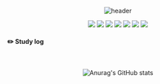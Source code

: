 <div align="center">
 
![header](https://capsule-render.vercel.app/api?type=cylinder&color=F6CED8&height=150&section=header&text=thdalswl1013&fontColor=ffffff&fontSize=70&animation=fadeIn&fontAlignY=55)

 <a href="https://github.com/thdalswl1013/study" target="_blank"><img src="https://img.shields.io/badge/Python-E3CEF6?style=flat&logo=Python&logoColor=white"/></a> 
  <a href="https://github.com/thdalswl1013/planner_java" target="_blank"><img src="https://img.shields.io/badge/Java-CECEF6?style=flat&logo=Python&logoColor=white"/></a> 
   <a href="https://github.com/thdalswl1013/riscv_Linux" target="_blank"><img src="https://img.shields.io/badge/C-CEE3F6?style=flat&logo=Python&logoColor=white"/></a>
   <a href="https://github.com/thdalswl1013/study" target="_blank"><img src="https://img.shields.io/badge/HTML-F6CEEC?style=flat&logo=Python&logoColor=white"/></a> 
   <a href="https://github.com/thdalswl1013/study" target="_blank"><img src="https://img.shields.io/badge/CSS-CEF6D8?style=flat&logo=Python&logoColor=white"/></a> 
   <a href="https://github.com/thdalswl1013/study" target="_blank"><img src="https://img.shields.io/badge/JavaScript-F3E2A9?style=flat&logo=Python&logoColor=white"/></a> 
   <a href="https://github.com/thdalswl1013/nagne_kotlin" target="_blank"><img src="https://img.shields.io/badge/Kotlin-F6CECE?style=flat&logo=Python&logoColor=white"/></a>
</div>


#### :pencil2: Study log

<div align="center">


  <br/>
  
![Anurag's GitHub stats](https://github-readme-stats.vercel.app/api?username=thdalswl1013&show_icons=true&theme=buefy)
 
</div>

